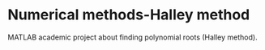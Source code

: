 # Numerical methods-Halley method
MATLAB academic project about finding polynomial roots (Halley method).
